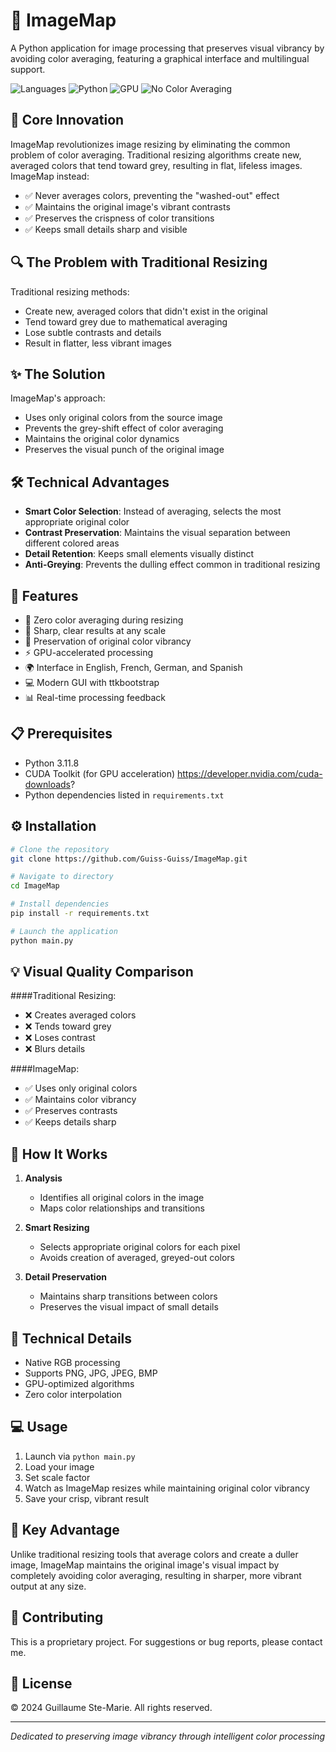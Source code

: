 # 🎨 ImageMap

A Python application for image processing that preserves visual vibrancy by avoiding color averaging, featuring a graphical interface and multilingual support.

![Languages](https://img.shields.io/badge/Languages-FR%20|%20EN%20|%20DE%20|%20ES-blue)
![Python](https://img.shields.io/badge/Python-3.11.8-green)
![GPU](https://img.shields.io/badge/GPU-Compatible-brightgreen)
![No Color Averaging](https://img.shields.io/badge/No%20Color%20Averaging-✓-orange)

## 🎯 Core Innovation

ImageMap revolutionizes image resizing by eliminating the common problem of color averaging. Traditional resizing algorithms create new, averaged colors that tend toward grey, resulting in flat, lifeless images. ImageMap instead:

- ✅ Never averages colors, preventing the "washed-out" effect
- ✅ Maintains the original image's vibrant contrasts
- ✅ Preserves the crispness of color transitions
- ✅ Keeps small details sharp and visible

## 🔍 The Problem with Traditional Resizing

Traditional resizing methods:
- Create new, averaged colors that didn't exist in the original
- Tend toward grey due to mathematical averaging
- Lose subtle contrasts and details
- Result in flatter, less vibrant images

## ✨ The Solution

ImageMap's approach:
- Uses only original colors from the source image
- Prevents the grey-shift effect of color averaging
- Maintains the original color dynamics
- Preserves the visual punch of the original image

## 🛠️ Technical Advantages

- **Smart Color Selection**: Instead of averaging, selects the most appropriate original color
- **Contrast Preservation**: Maintains the visual separation between different colored areas
- **Detail Retention**: Keeps small elements visually distinct
- **Anti-Greying**: Prevents the dulling effect common in traditional resizing

## 🚀 Features

- 🎨 Zero color averaging during resizing
- 📐 Sharp, clear results at any scale
- 🎯 Preservation of original color vibrancy
- ⚡ GPU-accelerated processing
- 🌍 Interface in English, French, German, and Spanish
- 💻 Modern GUI with ttkbootstrap
- 📊 Real-time processing feedback

## 📋 Prerequisites

- Python 3.11.8
- CUDA Toolkit (for GPU acceleration)  https://developer.nvidia.com/cuda-downloads?
- Python dependencies listed in `requirements.txt`

## ⚙️ Installation

```bash
# Clone the repository
git clone https://github.com/Guiss-Guiss/ImageMap.git

# Navigate to directory
cd ImageMap

# Install dependencies
pip install -r requirements.txt

# Launch the application
python main.py
```

## 💡 Visual Quality Comparison

####Traditional Resizing:
- ❌ Creates averaged colors
- ❌ Tends toward grey
- ❌ Loses contrast
- ❌ Blurs details

####ImageMap:
- ✅ Uses only original colors
- ✅ Maintains color vibrancy
- ✅ Preserves contrasts
- ✅ Keeps details sharp

## 🔧 How It Works

1. **Analysis**
   - Identifies all original colors in the image
   - Maps color relationships and transitions

2. **Smart Resizing**
   - Selects appropriate original colors for each pixel
   - Avoids creation of averaged, greyed-out colors

3. **Detail Preservation**
   - Maintains sharp transitions between colors
   - Preserves the visual impact of small details

## 📝 Technical Details

- Native RGB processing
- Supports PNG, JPG, JPEG, BMP
- GPU-optimized algorithms
- Zero color interpolation

## 💻 Usage

1. Launch via `python main.py`
2. Load your image
3. Set scale factor
4. Watch as ImageMap resizes while maintaining original color vibrancy
5. Save your crisp, vibrant result

## 🎯 Key Advantage

Unlike traditional resizing tools that average colors and create a duller image, ImageMap maintains the original image's visual impact by completely avoiding color averaging, resulting in sharper, more vibrant output at any size.

## 🤝 Contributing

This is a proprietary project. For suggestions or bug reports, please contact me.

## 📜 License

© 2024 Guillaume Ste-Marie. All rights reserved.

---
*Dedicated to preserving image vibrancy through intelligent color processing*
